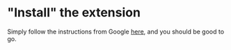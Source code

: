 # "Install" the extension

Simply follow the instructions from Google [here](https://developer.chrome.com/extensions/getstarted#unpacked), and you should be good to go. 
